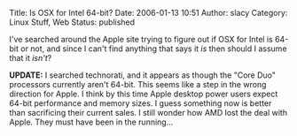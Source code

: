 Title: Is OSX for Intel 64-bit?
Date: 2006-01-13 10:51
Author: slacy
Category: Linux Stuff, Web
Status: published

I've searched around the Apple site trying to figure out if OSX for
Intel is 64-bit or not, and since I can't find anything that says it
*is* then should I assume that it *isn't*?

**UPDATE:** I searched technorati, and it appears as though the "Core
Duo" processors currently aren't 64-bit. This seems like a step in the
wrong direction for Apple. I think by this time Apple desktop power
users expect 64-bit performance and memory sizes. I guess something now
is better than sacrificing their current sales. I still wonder how AMD
lost the deal with Apple. They must have been in the running...
